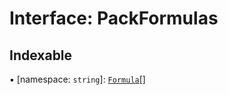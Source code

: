 # Interface: PackFormulas

## Indexable

▪ [namespace: `string`]: [`Formula`](../README.md#formula)[]
